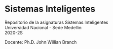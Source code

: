 # Sistemas Inteligentes

Repositorio de la asignaturas Sistemas Inteligentes  
Universidad Nacional - Sede Medellin  
2020-2S

Docente: Ph.D. John Willian Branch